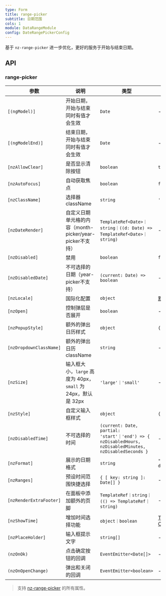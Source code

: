 ```yaml
---
type: Form
title: range-picker
subtitle: 日期范围
cols: 1
module: DataRangeModule
config: DateRangePickerConfig
---
```


基于 `nz-range-picker` 进一步优化，更好的服务于开始与结束日期。

## API

### range-picker

参数 | 说明 | 类型 | 默认值
----|------|-----|------
`[(ngModel)]` | 开始日期，开始与结束同时有值才会生效 | `Date` | -
`[(ngModelEnd)]` | 结束日期，开始与结束同时有值才会生效 | `Date` | -
`[nzAllowClear]` | 是否显示清除按钮 | `boolean` | `true`
`[nzAutoFocus]` | 自动获取焦点 | `boolean` | `false`
`[nzClassName]` | 选择器 className | `string` | `''`
`[nzDateRender]` | 自定义日期单元格的内容（month-picker/year-picker不支持） | `TemplateRef<Date>｜string｜((d: Date) => TemplateRef<Date>｜string)` | -
`[nzDisabled]` | 禁用 | `boolean` | `false`
`[nzDisabledDate]` | 不可选择的日期（year-picker不支持） | `(current: Date) => boolean` | -
`[nzLocale]` | 国际化配置 | `object` | [默认配置](https://github.com/ant-design/ant-design/blob/master/components/date-picker/locale/example.json)
`[nzOpen]` | 控制弹层是否展开 | `boolean` | -
`[nzPopupStyle]` | 额外的弹出日历样式 | `object` | `{}`
`[nzDropdownClassName]` | 额外的弹出日历 className | `string` | -
`[nzSize]` | 输入框大小，`large` 高度为 40px，`small` 为 24px，默认是 32px | `'large'｜'small'` | -
`[nzStyle]` | 自定义输入框样式 | `object` | `{}`
`[nzDisabledTime]` | 不可选择的时间 | `(current: Date, partial: 'start'｜'end') => { nzDisabledHours, nzDisabledMinutes, nzDisabledSeconds }` | -
`[nzFormat]` | 展示的日期格式 | `string` | `"yyyy-MM-dd"`
`[nzRanges]`       | 预设时间范围快捷选择 | `{ [ key: string ]: Date[] }` | -
`[nzRenderExtraFooter]` | 在面板中添加额外的页脚 | `TemplateRef｜string｜(() => TemplateRef｜string)` | -
`[nzShowTime]` | 增加时间选择功能 | `object｜boolean` | [TimePicker Options](/components/time-picker/zh#api)
`[nzPlaceHolder]` | 输入框提示文字 | `string[]` | -
`(nzOnOk)` | 点击确定按钮的回调 | `EventEmitter<Date[]>` | -
`(nzOnOpenChange)` | 弹出和关闭的回调 | `EventEmitter<boolean>` | -

> 支持 [nz-range-picker](https://ng.ant.design/components/date-picker/zh#nz-range-picker) 的所有属性。
